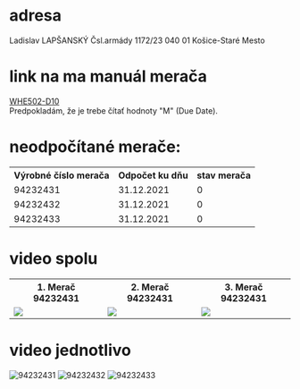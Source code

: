 # adresa
Ladislav LAPŠANSKÝ
Čsl.armády 1172/23
040 01 Košice-Staré Mesto

# link na ma manuál merača
[WHE502-D10](https://www.manualshelf.com/manual/siemens/whe502-d10/user-manual-english/page-4.html) <br>
Predpokladám, že je trebe čítať hodnoty "M" (Due Date). <br>

# neodpočítané merače:
<table>                                                                                                                  
  <tr>
    <th>Výrobné číslo merača</th>
    <th>Odpočet ku dňu</th>
    <th>stav merača</th>
  </tr>
  <tr>
    <td>94232431</td>
    <td>31.12.2021</td>
    <td>0</td>
  </tr>
  <tr>
    <td>94232432</td>
    <td>31.12.2021</td>
    <td>0</td>                                                                                                           
  </tr>
  <tr>
    <td>94232433</td>
    <td>31.12.2021</td>
    <td>0</td>                                                                                                           
  </tr>
</table>

# video spolu 
<table>
  <tr>
    <th>1. Merač 94232431</th>
    <th>2. Merač 94232431</th>
    <th>3. Merač 94232431</th>
  </tr>
  <tr>
    <td><img src="gif/94232431.gif" /></td>
    <td><img src="gif/94232432.gif" /></td>
    <td><img src="gif/94232433.gif" /></td>
  </tr>
</table>

# video jednotlivo
![94232431](gif/94232431.gif)
![94232432](gif/94232432.gif)
![94232433](gif/94232433.gif)
